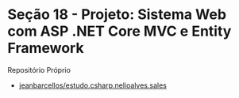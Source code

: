 # Seção 18 - Projeto: Sistema Web com ASP .NET Core MVC e Entity Framework

Repositório Próprio

- [jeanbarcellos/estudo.csharp.nelioalves.sales](https://github.com/jeanbarcellos/estudo.csharp.nelioalves.sales)
